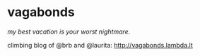 # vagabonds

_my best vacation is your worst nightmare._

climbing blog of @brb and @laurita: http://vagabonds.lambda.lt
